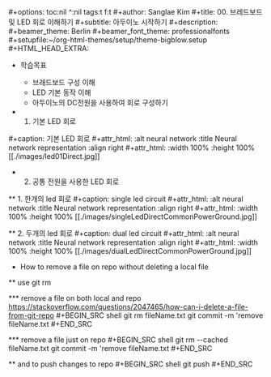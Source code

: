 #+options: toc:nil ^:nil tags:t f:t
#+author: Sanglae Kim
#+title: 00. 브레드보드 및 LED 회로 이해하기
#+subtitle: 아두이노 시작하기
#+description: 
#+beamer_theme: Berlin
#+beamer_font_theme: professionalfonts
#+setupfile:~/org-html-themes/setup/theme-bigblow.setup
#+HTML_HEAD_EXTRA: <style>pre {font-size:2em; font-family: 'consolas';}</style>

* 학습목표
   - 브래드보드 구성 이해
   - LED 기본 동작 이해
   - 아두이노의 DC전원을 사용하여 회로 구성하기
     
* 1. 기본 LED 회로
    
#+caption:  기본 LED 회로
#+attr_html: :alt neural network :title Neural network representation :align right
#+attr_html: :width 100% :height 100%
    [[./images/led01Direct.jpg]]
    
* 2. 공통 전원을 사용한 LED 회로 
  
** 1. 한개의 led 회로
#+caption: single led circuit
#+attr_html: :alt neural network :title Neural network representation :align right
#+attr_html: :width 100% :height 100%
    [[./images/singleLedDirectCommonPowerGround.jpg]]
    
** 2. 두개의 led 회로
#+caption: dual led circuit
#+attr_html: :alt neural network :title Neural network representation :align right
#+attr_html: :width 100% :height 100%
    [[./images/dualLedDirectCommonPowerGround.jpg]]

 
* How to remove a file on repo without deleting a local file
  
** use git rm
  
*** remove a file on both local and repo
https://stackoverflow.com/questions/2047465/how-can-i-delete-a-file-from-git-repo
 #+BEGIN_SRC shell
 git rm fileName.txt
 git commit -m 'remove fileName.txt
 #+END_SRC
    
    
*** remove a file just on repo
 #+BEGIN_SRC shell
 git rm --cached fileName.txt
 git commit -m 'remove fileName.txt
 #+END_SRC
 
** and to push changes to repo
#+BEGIN_SRC shell
git push 
#+END_SRC
    
    
   
  
   
    
   
   
     
   

   
  
   
    
   
   
     
   

